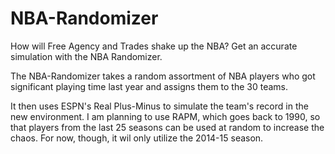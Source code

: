 # NBA-Randomizer
How will Free Agency and Trades shake up the NBA? Get an accurate simulation with the NBA Randomizer.

The NBA-Randomizer takes a random assortment of NBA players who got significant playing time last year and assigns them to the 30 teams.

It then uses ESPN's Real Plus-Minus to simulate the team's record in the new environment. I am planning to use RAPM, which goes back to 1990, so that players from the last 25 seasons can be used at random to increase the chaos. For now, though, it wil only utilize the 2014-15 season.
